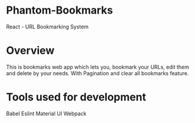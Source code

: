 # Phantom-Bookmarks

React - URL Bookmarking System

# Overview

This is bookmarks web app which lets you, bookmark your URLs, edit them and delete by your needs. With Pagination and clear all bookmarks feature.

# Tools used for development

Babel
Eslint
Material UI
Webpack


